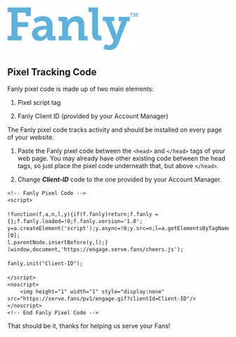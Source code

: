 # ![Alt](fanly-word-blue.png "Fanly") #
## Pixel Tracking Code ##



Fanly pixel code is made up of two main elements:

1. Pixel script tag

2. Fanly Client ID (provided by your Account Manager)

The Fanly pixel code tracks activity and should be installed on every page of your website.

1. Paste the Fanly pixel code between the `<head>` and `</head>` tags of your web page. You may already have other existing code between the head tags, so just place the pixel code underneath that, but above `</head>`.

2. Change **_Client-ID_** code to the one provided by your Account Manager.


~~~~
<!-- Fanly Pixel Code -->
<script>

!function(f,a,n,l,y){if(f.fanly)return;f.fanly = {};f.fanly.loaded=!0;f.fanly.version='1.0';
y=a.createElement('script');y.async=!0;y.src=n;l=a.getElementsByTagName('script')[0];
l.parentNode.insertBefore(y,l);}(window,document,'https://engage.serve.fans/cheers.js');

fanly.init("Client-ID"); 

</script>
<noscript>
    <img height="1" width="1" style="display:none" src="https://serve.fans/pv1/engage.gif?clientId=Client-ID"/>
</noscript>
<!-- End Fanly Pixel Code -->
~~~~


That should be it, thanks for helping us serve your Fans!



